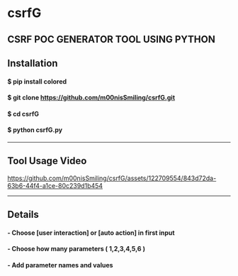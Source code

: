 # csrfG
CSRF POC GENERATOR TOOL USING PYTHON
-------------------------------------------------------------------------------------------
## Installation
#### $ pip install colored 
#### $ git clone https://github.com/m00nisSmiling/csrfG.git
#### $ cd csrfG 
#### $ python csrfG.py 
-------------------------------------------------------------------------------------------
## Tool Usage Video
https://github.com/m00nisSmiling/csrfG/assets/122709554/843d72da-63b6-44f4-a1ce-80c239d1b454

--------------------------------------------------------------------------------------------
## Details
#### - Choose [user interaction] or [auto action] in first input
#### - Choose how many parameters  ( 1,2,3,4,5,6 )
#### - Add parameter names and values



